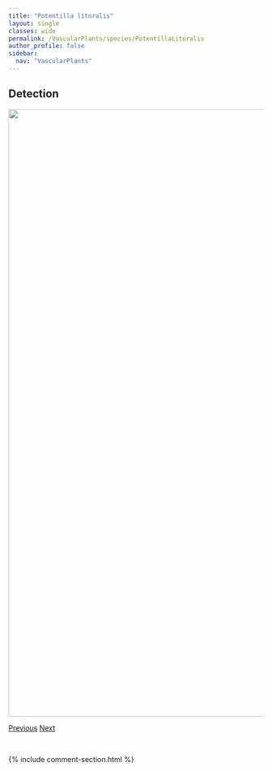 ```yaml
---
title: "Potentilla litoralis"
layout: single
classes: wide
permalink: /VascularPlants/species/PotentillaLitoralis
author_profile: false
sidebar:
  nav: "VascularPlants"
---
```


<h2>Detection</h2>

<a href="https://drive.google.com/uc?export=view&id=1uqz-fY2fKodcBfBgMXxOptD28BgJXnqe">
<img src="https://drive.google.com/uc?export=view&id=1uqz-fY2fKodcBfBgMXxOptD28BgJXnqe" height = "1200" width = "800">
</a>


<a href="/DevelopmentWebsite/VascularPlants/species/PotentillaHippiana" class="pagination--pager" title="Potentilla hippiana">Previous</a> <a href="/DevelopmentWebsite/VascularPlants/species/PotentillaNivea" class="pagination--pager" title="Potentilla nivea">Next</a>

<p>&nbsp;</p>

{% include comment-section.html %}
